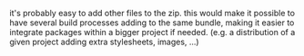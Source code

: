 it's probably easy to add other files to the zip. this would make it possible to have several build processes adding to the same bundle, making it easier to integrate packages within a bigger project if needed. (e.g. a distribution of a given project adding extra stylesheets, images, ...)